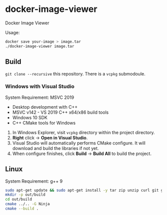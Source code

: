docker-image-viewer
===================

Docker Image Viewer

Usage:
```bash
docker save your-image > image.tar
./docker-image-viewer image.tar
```


Build
--------


`git clone --recursive` this repository. There is a `vcpkg` submodoule.


### Windows with Visual Studio

System Requirement: MSVC 2019
- Desktop development with C++
- MSVC v142 - VS 2019 C++ x64/x86 build tools
- Windows 10 SDK
- C++ CMake tools for Windows

1. In Windows Explorer, visit `vcpkg` directory within the project directory.
2. **Right** click -> **Open in Visual Studio**.
3. Visual Studio will automatically performs CMake configure. It will download and build the libraries if not yet.
4. When configure finishes, click **Build** -> **Build All** to build the project.


## Linux

System Requirement: g++ 9

```bash
sudo apt-get update && sudo apt-get install -y tar zip unzip curl git g++ cmake ninja-build
mkdir -p out/build
cd out/build
cmake ../.. -G Ninja
cmake --build .
```

